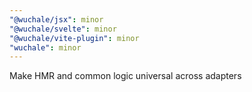 ```yaml
---
"@wuchale/jsx": minor
"@wuchale/svelte": minor
"@wuchale/vite-plugin": minor
"wuchale": minor
---
```


Make HMR and common logic universal across adapters
